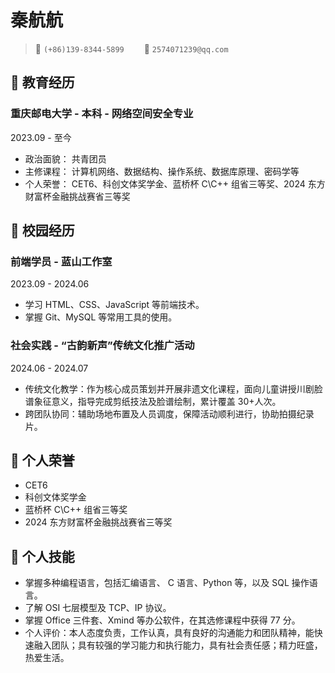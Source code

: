 # 秦航航

> <span alt="icon">&#xe60f;</span> `(+86)139-8344-5899`&emsp;&emsp; <span alt="icon">&#xe7ca;</span> `2574071239@qq.com`&emsp;&emsp;

<!-- > <span class="icon">&#xe600;</span> [octocat](https://github.com/octocat)-->

<!--头像<img class="avatar" src="https://avatars.githubusercontent.com/u/583231?v=4">-->

## &#xe80c; 教育经历

<div class="entry-title">
    <h3>重庆邮电大学 - 本科 - 网络空间安全专业</h3> 
    <p>2023.09 - 至今</p>
</div>

- 政治面貌： 共青团员
- 主修课程： 计算机网络、数据结构、操作系统、数据库原理、密码学等
- 个人荣誉： CET6、科创文体奖学金、蓝桥杯 C\C++ 组省三等奖、2024 东方财富杯金融挑战赛省三等奖

## &#xe8b5; 校园经历

<div alt="entry-title">
    <h3>前端学员 - 蓝山工作室</h3> 
    <p>2023.09 - 2024.06</p>
</div>

- 学习 HTML、CSS、JavaScript 等前端技术。
- 掌握 Git、MySQL 等常用工具的使用。

<div class="entry-title">
    <h3>社会实践 - “古韵新声”传统文化推广活动</h3> 
    <p>2024.06 - 2024.07</p>
</div>

- 传统文化教学：作为核心成员策划并开展非遗文化课程，面向儿童讲授川剧脸谱象征意义，指导完成剪纸技法及脸谱绘制，累计覆盖 30+人次。
- 跨团队协同：辅助场地布置及人员调度，保障活动顺利进行，协助拍摄纪录片。

## &#xe603; 个人荣誉

- CET6
- 科创文体奖学金
- 蓝桥杯 C\C++ 组省三等奖
- 2024 东方财富杯金融挑战赛省三等奖

## &#xecfa; 个人技能

- 掌握多种编程语言，包括汇编语言、 C 语言、Python 等，以及 SQL 操作语言。
- 了解 OSI 七层模型及 TCP、IP 协议。
- 掌握 Office 三件套、Xmind 等办公软件，在其选修课程中获得 77 分。
- 个人评价：本人态度负责，工作认真，具有良好的沟通能力和团队精神，能快速融入团队；具有较强的学习能力和执行能力，具有社会责任感；精力旺盛，热爱生活。
